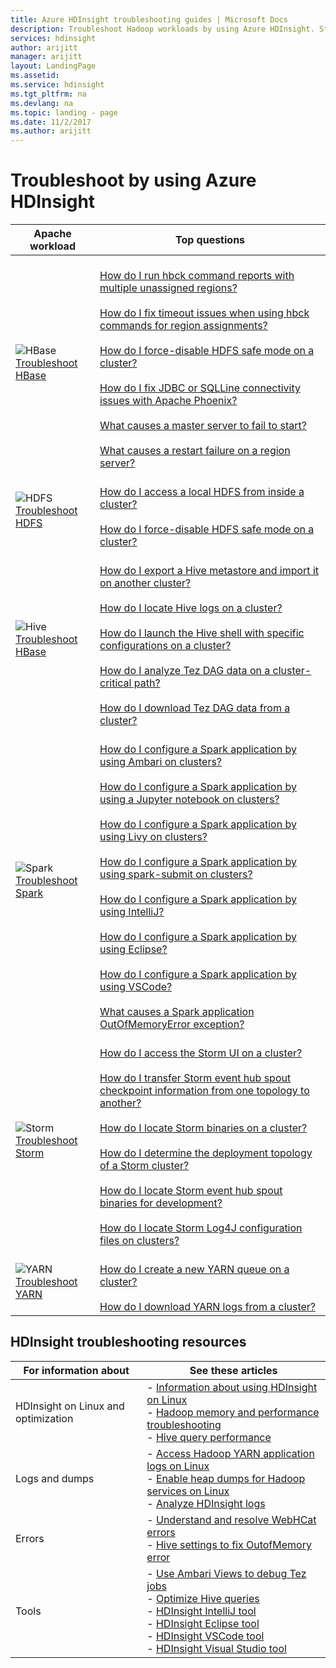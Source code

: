 ```yaml
---
title: Azure HDInsight troubleshooting guides | Microsoft Docs
description: Troubleshoot Hadoop workloads by using Azure HDInsight. Step-by-step documentation shows you how to use HDInsight to solve common problems with Hive, Spark, YARN, HBase, HDFS, and Storm.
services: hdinsight
author: arijitt
manager: arijitt
layout: LandingPage
ms.assetid:
ms.service: hdinsight
ms.tgt_pltfrm: na
ms.devlang: na
ms.topic: landing - page
ms.date: 11/2/2017
ms.author: arijitt
---
```



# Troubleshoot by using Azure HDInsight

| Apache workload | Top questions |
|---|---|
|![HBase](./media/hdinsight-troubleshoot-guide/HBASE.png)<br>[Troubleshoot HBase](hbase/apache-troubleshoot-hbase.md)|<br>[How do I run hbck command reports with multiple unassigned regions?](hbase/apache-troubleshoot-hbase.md#how-do-i-run-hbck-command-reports-with-multiple-unassigned-regions)<br><br>[How do I fix timeout issues when using hbck commands for region assignments?](hbase/apache-troubleshoot-hbase.md#how-do-i-fix-timeout-issues-with-hbck-commands-for-region-assignments)<br><br>[How do I force-disable HDFS safe mode on a cluster?](hbase/apache-troubleshoot-hbase.md#how-do-i-force-disable-hdfs-safe-mode-in-a-cluster)<br><br>[How do I fix JDBC or SQLLine connectivity issues with Apache Phoenix?](hbase/apache-troubleshoot-hbase.md#how-do-i-fix-jdbc-or-sqlline-connectivity-issues-with-apache-phoenix)<br><br>[What causes a master server to fail to start?](hbase/apache-troubleshoot-hbase.md#what-causes-a-master-server-to-fail-to-start)<br><br>[What causes a restart failure on a region server?](hbase/apache-troubleshoot-hbase.md#what-causes-a-restart-failure-on-a-region-server)|
|![HDFS](./media/hdinsight-troubleshoot-guide/HDFS.png)<br>[Troubleshoot HDFS](hdinsight-troubleshoot-hdfs.md)|<br>[How do I access a local HDFS from inside a cluster?](hdinsight-troubleshoot-hdfs.md#how-do-i-access-local-hdfs-from-inside-a-cluster)<br><br>[How do I force-disable HDFS safe mode on a cluster?](hdinsight-troubleshoot-hdfs.md#how-do-i-force-disable-hdfs-safe-mode-in-a-cluster)|
|![Hive](./media/hdinsight-troubleshoot-guide/HIVE.png)<br>[Troubleshoot HBase](hdinsight-troubleshoot-hive.md)|<br>[How do I export a Hive metastore and import it on another cluster?](hdinsight-troubleshoot-hive.md#how-do-i-export-a-hive-metastore-and-import-it-on-another-cluster)<br><br>[How do I locate Hive logs on a cluster?](hdinsight-troubleshoot-hive.md#how-do-i-locate-hive-logs-on-a-cluster)<br><br>[How do I launch the Hive shell with specific configurations on a cluster?](hdinsight-troubleshoot-hive.md#how-do-i-launch-the-hive-shell-with-specific-configurations-on-a-cluster)<br><br>[How do I analyze Tez DAG data on a cluster-critical path?](hdinsight-troubleshoot-hive.md#how-do-i-analyze-tez-dag-data-on-a-cluster-critical-path)<br><br>[How do I download Tez DAG data from a cluster?](hdinsight-troubleshoot-hive.md#how-do-i-download-tez-dag-data-from-a-cluster)|
|![Spark](./media/hdinsight-troubleshoot-guide/SPARK.png)<br>[Troubleshoot Spark](hdinsight-troubleshoot-SPARK.md)|<br>[How do I configure a Spark application by using Ambari on clusters?](spark/apache-troubleshoot-spark.md#how-do-i-configure-a-spark-application-by-using-ambari-on-clusters)<br><br>[How do I configure a Spark application by using a Jupyter notebook on clusters?](spark/apache-troubleshoot-spark.md#how-do-i-configure-a-spark-application-by-using-a-jupyter-notebook-on-clusters)<br><br>[How do I configure a Spark application by using Livy on clusters?](spark/apache-troubleshoot-spark.md#how-do-i-configure-a-spark-application-by-using-livy-on-clusters)<br><br>[How do I configure a Spark application by using spark-submit on clusters?](spark/apache-troubleshoot-spark.md#how-do-i-configure-a-spark-application-by-using-spark-submit-on-clusters)<br><br>[How do I configure a Spark application by using IntelliJ?](spark/apache-spark-intellij-tool-plugin.md)<br><br>[How do I configure a Spark application by using Eclipse?](spark/apache-spark-eclipse-tool-plugin.md)<br><br>[How do I configure a Spark application by using VSCode?](hdinsight-for-vscode.md)<br><br>[What causes a Spark application OutOfMemoryError exception?](spark/apache-troubleshoot-spark.md#what-causes-a-spark-application-outofmemoryerror-exception)|
|![Storm](./media/hdinsight-troubleshoot-guide/STORM.png)<br>[Troubleshoot Storm](hdinsight-troubleshoot-STORM.md)|<br>[How do I access the Storm UI on a cluster?](storm/apache-troubleshoot-storm.md#how-do-i-access-the-storm-ui-on-a-cluster)<br><br>[How do I transfer Storm event hub spout checkpoint information from one topology to another?](storm/apache-troubleshoot-storm.md#how-do-i-transfer-storm-event-hub-spout-checkpoint-information-from-one-topology-to-another)<br><br>[How do I locate Storm binaries on a cluster?](storm/apache-troubleshoot-storm.md#how-do-i-locate-storm-binaries-on-a-cluster)<br><br>[How do I determine the deployment topology of a Storm cluster?](storm/apache-troubleshoot-storm.md#how-do-i-determine-the-deployment-topology-of-a-storm-cluster)<br><br>[How do I locate Storm event hub spout binaries for development?](storm/apache-troubleshoot-storm.md#how-do-i-locate-storm-event-hub-spout-binaries-for-development)<br><br>[How do I locate Storm Log4J configuration files on clusters?](storm/apache-troubleshoot-storm.md#how-do-i-locate-storm-log4j-configuration-files-on-clusters)|
|![YARN](./media/hdinsight-troubleshoot-guide/YARN.png)<br>[Troubleshoot YARN](hdinsight-troubleshoot-YARN.md)|<br>[How do I create a new YARN queue on a cluster?](hdinsight-troubleshoot-yarn.md#how-do-i-create-a-new-yarn-queue-on-a-cluster)<br><br>[How do I download YARN logs from a cluster?](hdinsight-troubleshoot-yarn.md#how-do-i-download-yarn-logs-from-a-cluster)|

## HDInsight troubleshooting resources

| For information about | See these articles |
| --- | --- |
| HDInsight on Linux and optimization | - [Information about using HDInsight on Linux](hdinsight-hadoop-linux-information.md)<br>- [Hadoop memory and performance troubleshooting](hdinsight-hadoop-stack-trace-error-messages.md)<br>- [Hive query performance](https://blogs.msdn.microsoft.com/bigdatasupport/2015/08/13/troubleshooting-hive-query-performance-in-hdinsight-hadoop-cluster/) |
| Logs and dumps | - [Access Hadoop YARN application logs on Linux](hdinsight-hadoop-access-yarn-app-logs-linux.md)<br>- [Enable heap dumps for Hadoop services on Linux](hdinsight-hadoop-collect-debug-heap-dump-linux.md)<br>- [Analyze HDInsight logs](hdinsight-debug-jobs.md)|
| Errors | - [Understand and resolve WebHCat errors](hdinsight-hadoop-templeton-webhcat-debug-errors.md)<br>- [Hive settings to fix OutofMemory error](hdinsight-hadoop-hive-out-of-memory-error-oom.md) |
| Tools | - [Use Ambari Views to debug Tez jobs](hdinsight-debug-ambari-tez-view.md)<br>- [Optimize Hive queries](hdinsight-hadoop-optimize-hive-query.md)<br>- [HDInsight IntelliJ tool](./spark/apache-spark-intellij-tool-plugin.md)<br>- [HDInsight Eclipse tool](./spark/apache-spark-eclipse-tool-plugin.md)<br>- [HDInsight VSCode tool](hdinsight-for-vscode.md)<br>- [HDInsight Visual Studio tool](./hadoop/apache-hadoop-visual-studio-tools-get-started.md) |
